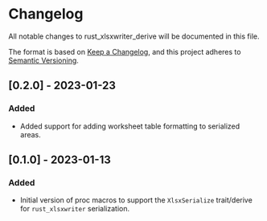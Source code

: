 # Changelog

All notable changes to rust_xlsxwriter_derive will be documented in this file.

The format is based on [Keep a Changelog](https://keepachangelog.com/en/1.0.0/),
and this project adheres to [Semantic Versioning](https://semver.org/spec/v2.0.0.html).

## [0.2.0] - 2023-01-23

### Added

- Added support for adding worksheet table formatting to serialized areas.


## [0.1.0] - 2023-01-13

### Added

- Initial version of proc macros to support the `XlsxSerialize` trait/derive for
  `rust_xlsxwriter` serialization.
